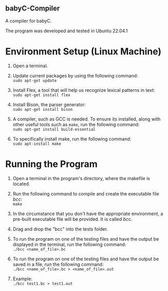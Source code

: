 ## babyC-Compiler
A compiler for babyC.

The program was developed and tested in Ubuntu 22.04.1

# Environment Setup (Linux Machine)
1. Open a terminal.
2. Update current packages by using the following command:<br />
   `sudo apt-get update`
   
3. Install Flex, a tool that will help us recognize lexical patterns in text:<br />
   `sudo apt-get install flex`
   
4. Install Bison, the parser generator:<br />
   `sudo apt-get install bison`
   
5. A compiler, such as GCC is needed. To ensure its installed, along with other
   useful tools such as `make`, run the following command:<br />
   `sudo apt-get install build-essential`
   
6. To specifically install make, run the following command:<br />
   `sudo apt-install make`
   
# Running the Program
1. Open a terminal in the program's directory, where the makefile is located.

2. Run the following command to compile and create the executable file *bcc*:<br />
   `make`
   
3. In the circumstance that you don't have the appropriate environment, a pre-built
   executable file will be provided. It is called *bcc*.
    
4. Drag and drop the "bcc" into the tests folder. 

5. To run the program on one of the testing files and have the output be displayed
   in the terminal, run the following command:<br />
   `./bcc <name_of_file>.bc`
    
6. To run the program on one of the testing files and have the output be saved in
   a file, run the following command:<br />
   `./bcc <name_of_file>.bc > <name_of_file>.out`
    
7. Example:<br />
   `./bcc test1.bc > test1.out`
